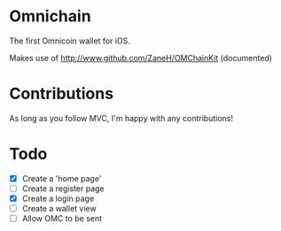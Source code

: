 # Omnichain
The first Omnicoin wallet for iOS.

Makes use of http://www.github.com/ZaneH/OMChainKit (documented)

# Contributions
As long as you follow MVC, I'm happy with any contributions!

# Todo
- [x] Create a 'home page'
- [ ] Create a register page
- [x] Create a login page
- [ ] Create a wallet view
- [ ] Allow OMC to be sent
